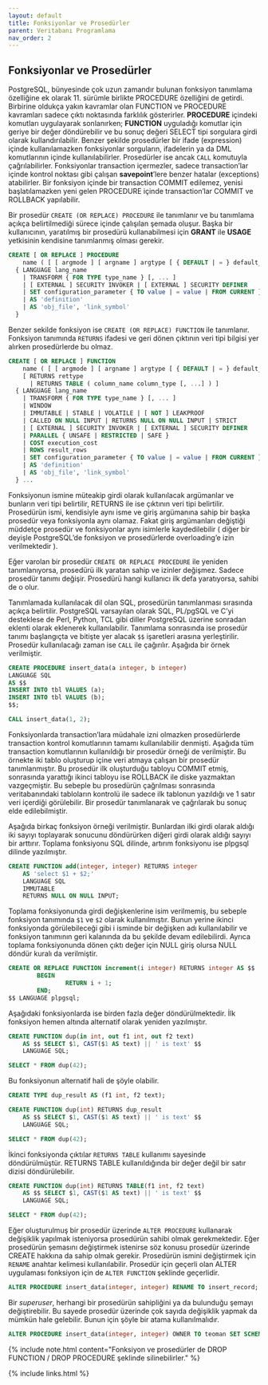 ```yaml
---
layout: default
title: Fonksiyonlar ve Prosedürler
parent: Veritabanı Programlama
nav_order: 2
---
```


## Fonksiyonlar ve Prosedürler

PostgreSQL, bünyesinde çok uzun zamandır bulunan fonksiyon tanımlama özelliğine ek olarak 11. sürümle birlikte PROCEDURE özelliğini de getirdi. Birbirine oldukça yakın kavramlar olan FUNCTION ve PROCEDURE kavramları sadece çıktı noktasında farklılık gösterirler. **PROCEDURE** içindeki komutları uygulayarak sonlanırken; **FUNCTION** uyguladığı komutlar için geriye bir değer döndürebilir ve bu sonuç değeri SELECT tipi sorgulara girdi olarak kullandırılabilir. Benzer şekilde prosedürler bir ifade (expression) içinde kullanılamazken fonksiyonlar sorguların, ifadelerin ya da DML komutlarının içinde kullanılabilirler. Prosedürler ise ancak `CALL` komutuyla çağrılabilirler. Fonksiyonlar transaction içermezler, sadece transaction’lar içinde kontrol noktası gibi çalışan **savepoint**’lere benzer hatalar (exceptions) atabilirler. Bir fonksiyon içinde bir transaction COMMIT edilemez, yenisi başlatılamazken yeni gelen PROCEDURE içinde transaction’lar COMMIT ve ROLLBACK yapılabilir.

Bir prosedür `CREATE (OR REPLACE) PROCEDURE` ile tanımlanır ve bu tanımlama açıkça belirtilmediği sürece içinde çalışılan şemada oluşur. Başka bir kullanıcının, yaratılmış bir prosedürü kullanabilmesi için **GRANT** ile **USAGE** yetkisinin kendisine tanımlanmış olması gerekir.

```sql
CREATE [ OR REPLACE ] PROCEDURE
    name ( [ [ argmode ] [ argname ] argtype [ { DEFAULT | = } default_expr ] [, ...] ] )
  { LANGUAGE lang_name
    | TRANSFORM { FOR TYPE type_name } [, ... ]
    | [ EXTERNAL ] SECURITY INVOKER | [ EXTERNAL ] SECURITY DEFINER
    | SET configuration_parameter { TO value | = value | FROM CURRENT }
    | AS 'definition'
    | AS 'obj_file', 'link_symbol'
  }
```

Benzer sekilde fonksiyon ise `CREATE (OR REPLACE) FUNCTION` ile tanımlanır. Fonksiyon tanımında `RETURNS` ifadesi ve geri dönen çıktının veri tipi bilgisi yer alırken prosedürlerde bu olmaz.

```sql
CREATE [ OR REPLACE ] FUNCTION
    name ( [ [ argmode ] [ argname ] argtype [ { DEFAULT | = } default_expr ] [, ...] ] )
    [ RETURNS rettype
      | RETURNS TABLE ( column_name column_type [, ...] ) ]
  { LANGUAGE lang_name
    | TRANSFORM { FOR TYPE type_name } [, ... ]
    | WINDOW
    | IMMUTABLE | STABLE | VOLATILE | [ NOT ] LEAKPROOF
    | CALLED ON NULL INPUT | RETURNS NULL ON NULL INPUT | STRICT
    | [ EXTERNAL ] SECURITY INVOKER | [ EXTERNAL ] SECURITY DEFINER
    | PARALLEL { UNSAFE | RESTRICTED | SAFE }
    | COST execution_cost
    | ROWS result_rows
    | SET configuration_parameter { TO value | = value | FROM CURRENT }
    | AS 'definition'
    | AS 'obj_file', 'link_symbol'
  } ...
```

Fonksiyonun ismine müteakip girdi olarak kullanılacak argümanlar ve bunların veri tipi belirtilir, RETURNS ile ise çıktının veri tipi belirtilir. Prosedürün ismi, kendisiyle aynı isme ve giriş argümanına sahip bir başka prosedür veya fonksiyonla aynı olamaz. Fakat giriş argümanları değiştiği müddetçe prosedür ve fonksiyonlar aynı isimlerle kaydedilebilir ( diğer bir deyişle PostgreSQL’de fonksiyon ve prosedürlerde overloading’e izin verilmektedir ).

Eğer varolan bir prosedür `CREATE OR REPLACE PROCEDURE` ile yeniden tanımlanıyorsa, prosedürü ilk yaratan sahip ve izinler değişmez. Sadece prosedür tanımı değişir. Prosedürü hangi kullanıcı ilk defa yaratıyorsa, sahibi de o olur.

Tanımlamada kullanılacak dil olan SQL, prosedürün tanımlanması sırasında açıkça belirtilir. PostgreSQL varsayılan olarak SQL, PL/pgSQL ve C’yi desteklese de Perl, Python, TCL gibi diller PostgreSQL üzerine sonradan eklenti olarak eklenerek kullanılabilir. Tanımlama sonrasında ise prosedür tanımı başlangıçta ve bitişte yer alacak `$$` işaretleri arasına yerleştirilir. Prosedür kullanılacağı zaman ise `CALL` ile çağırılır. Aşağıda bir örnek verilmiştir.

```sql
CREATE PROCEDURE insert_data(a integer, b integer)
LANGUAGE SQL
AS $$
INSERT INTO tbl VALUES (a);
INSERT INTO tbl VALUES (b);
$$;

CALL insert_data(1, 2);
```

Fonksiyonlarda transaction’lara müdahale izni olmazken prosedürlerde transaction kontrol komutlarının tamamı kullanılabilir denmişti. Aşağıda tüm transaction komutlarının kullanıldığı bir prosedür örneği de verilmiştir. Bu örnekte iki tablo oluşturup içine veri atmaya çalışan bir prosedür tanımlanmıştır. Bu prosedür ilk oluşturduğu tabloyu COMMIT etmiş, sonrasında yarattığı ikinci tabloyu ise ROLLBACK ile diske yazmaktan vazgeçmiştir. Bu sebeple bu prosedürün çağrılması sonrasında veritabanındaki tabloların kontrolü ile sadece ilk tablonun yazıldığı ve 1 satır veri içerdiği görülebilir. Bir prosedür tanımlanarak ve çağrılarak bu sonuç elde edilebilmiştir.

Aşağıda birkaç fonksiyon örneği verilmiştir. Bunlardan ilki girdi olarak aldığı iki sayıyı toplayarak sonucunu döndürürken diğeri girdi olarak aldığı sayıyı bir arttırır. Toplama fonksiyonu SQL dilinde, artırım fonksiyonu ise plpgsql dilinde yazılmıştır.

```sql
CREATE FUNCTION add(integer, integer) RETURNS integer
    AS 'select $1 + $2;'
    LANGUAGE SQL
    IMMUTABLE
    RETURNS NULL ON NULL INPUT;
```

Toplama fonksiyonunda girdi değişkenlerine isim verilmemiş, bu sebeple fonksiyon tanımında `$1` ve `$2` olarak kullanılmıştır. Bunun yerine ikinci fonksiyonda görülebileceği gibi i isminde bir değişken adı kullanılabilir ve fonksiyon tanımının geri kalanında da bu şekilde devam edilebilirdi. Ayrıca toplama fonksiyonunda dönen çıktı değer için NULL giriş olursa NULL döndür kuralı da verilmiştir.

```sql
CREATE OR REPLACE FUNCTION increment(i integer) RETURNS integer AS $$
        BEGIN
                RETURN i + 1;
        END;
$$ LANGUAGE plpgsql;
```

Aşağıdaki fonksiyonlarda ise birden fazla değer döndürülmektedir. İlk fonksiyon hemen altında alternatif olarak yeniden yazılmıştır.

```sql
CREATE FUNCTION dup(in int, out f1 int, out f2 text)
    AS $$ SELECT $1, CAST($1 AS text) || ' is text' $$
    LANGUAGE SQL;

SELECT * FROM dup(42);
```

Bu fonksiyonun alternatif hali de şöyle olabilir.

```sql
CREATE TYPE dup_result AS (f1 int, f2 text);

CREATE FUNCTION dup(int) RETURNS dup_result
    AS $$ SELECT $1, CAST($1 AS text) || ' is text' $$
    LANGUAGE SQL;

SELECT * FROM dup(42);
```

İkinci fonksiyonda çıktılar `RETURNS TABLE` kullanımı sayesinde döndürülmüştür. RETURNS TABLE kullanıldığında bir değer değil bir satır dizisi döndürülebilir.

```sql
CREATE FUNCTION dup(int) RETURNS TABLE(f1 int, f2 text)
    AS $$ SELECT $1, CAST($1 AS text) || ' is text' $$
    LANGUAGE SQL;

SELECT * FROM dup(42);
```

Eğer oluşturulmuş bir prosedür üzerinde `ALTER PROCEDURE` kullanarak değişiklik yapılmak isteniyorsa prosedürün sahibi olmak gerekmektedir. Eğer prosedürün şemasını değiştirmek istenirse söz konusu prosedür üzerinde CREATE hakkına da sahip olmak gerekir. Prosedürün ismini değiştirmek için `RENAME` anahtar kelimesi kullanılabilir. Prosedür için geçerli olan ALTER uygulaması fonksiyon için de `ALTER FUNCTION` şeklinde geçerlidir.

```sql
ALTER PROCEDURE insert_data(integer, integer) RENAME TO insert_record;
```

Bir *superuser*, herhangi bir prosedürün sahipliğini ya da bulunduğu şemayı değiştirebilir. Bu sayede prosedür üzerinde çok sayıda değişiklik yapmak da mümkün hale gelebilir. Bunun için şöyle bir atama kullanılmalıdır.

```sql
ALTER PROCEDURE insert_data(integer, integer) OWNER TO teoman SET SCHEMA bilgi_islem;
```

{% include note.html content="Fonksiyon ve prosedürler de DROP FUNCTION / DROP PROCEDURE şeklinde silinebilirler." %}

{% include links.html %}
